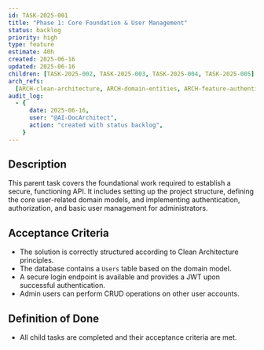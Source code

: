 ```yaml
---
id: TASK-2025-001
title: "Phase 1: Core Foundation & User Management"
status: backlog
priority: high
type: feature
estimate: 40h
created: 2025-06-16
updated: 2025-06-16
children: [TASK-2025-002, TASK-2025-003, TASK-2025-004, TASK-2025-005]
arch_refs:
  [ARCH-clean-architecture, ARCH-domain-entities, ARCH-feature-authentication]
audit_log:
  - {
      date: 2025-06-16,
      user: "@AI-DocArchitect",
      action: "created with status backlog",
    }
---
```


## Description

This parent task covers the foundational work required to establish a secure, functioning API. It includes setting up the project structure, defining the core user-related domain models, and implementing authentication, authorization, and basic user management for administrators.

## Acceptance Criteria

- The solution is correctly structured according to Clean Architecture principles.
- The database contains a `Users` table based on the domain model.
- A secure login endpoint is available and provides a JWT upon successful authentication.
- Admin users can perform CRUD operations on other user accounts.

## Definition of Done

- All child tasks are completed and their acceptance criteria are met.
